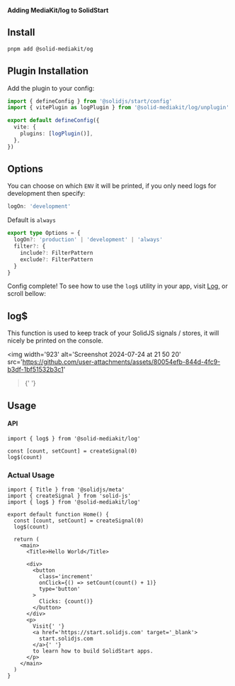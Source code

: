 **Adding MediaKit/log to SolidStart**

## Install

```sh
pnpm add @solid-mediakit/og
```

## Plugin Installation

Add the plugin to your config:

```ts
import { defineConfig } from '@solidjs/start/config'
import { vitePlugin as logPlugin } from '@solid-mediakit/log/unplugin'

export default defineConfig({
  vite: {
    plugins: [logPlugin()],
  },
})
```

## Options

You can choose on which `ENV` it will be printed, if you only need logs for development then specify:

```ts
logOn: 'development'
```

Default is `always`

```ts
export type Options = {
  logOn?: 'production' | 'development' | 'always'
  filter?: {
    include?: FilterPattern
    exclude?: FilterPattern
  }
}
```

Config complete! To see how to use the `log$` utility in your app, visit [Log](https://mediakit-taupe.vercel.app/log/install), or scroll bellow:

## log$

This function is used to keep track of your SolidJS signals / stores, it will nicely be printed on the console.

<img
width='923'
alt='Screenshot 2024-07-24 at 21 50 20'
src='https://github.com/user-attachments/assets/80054efb-844d-4fc9-b3df-1bf51532b3c1'

> {' '}
> </img>

## Usage

#### API

```tsx
import { log$ } from '@solid-mediakit/log'

const [count, setCount] = createSignal(0)
log$(count)
```

### Actual Usage

```tsx
import { Title } from '@solidjs/meta'
import { createSignal } from 'solid-js'
import { log$ } from '@solid-mediakit/log'

export default function Home() {
  const [count, setCount] = createSignal(0)
  log$(count)

  return (
    <main>
      <Title>Hello World</Title>

      <div>
        <button
          class='increment'
          onClick={() => setCount(count() + 1)}
          type='button'
        >
          Clicks: {count()}
        </button>
      </div>
      <p>
        Visit{' '}
        <a href='https://start.solidjs.com' target='_blank'>
          start.solidjs.com
        </a>{' '}
        to learn how to build SolidStart apps.
      </p>
    </main>
  )
}
```
